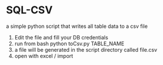 SQL-CSV
=======

a simple python script that writes all table data to a csv file

1. Edit the file and fill your DB credentials
2. run from bash 
		python toCsv.py TABLE_NAME
3. a file will be generated in the script directory called file.csv
4. open with excel / import

